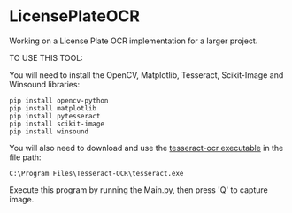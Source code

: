# LicensePlateOCR
Working on a License Plate OCR implementation for a larger project. 

TO USE THIS TOOL:
 
 You will need to install the OpenCV, Matplotlib, Tesseract, Scikit-Image and Winsound libraries:
 ```
 pip install opencv-python
 pip install matplotlib
 pip install pytesseract
 pip install scikit-image
 pip install winsound
 ```

You will also need to download and use the [tesseract-ocr executable](https://tesseract-ocr.github.io/tessdoc/Downloads.html) in the file path: 
```
C:\Program Files\Tesseract-OCR\tesseract.exe
```
Execute this program by running the Main.py, then press 'Q' to capture image.
